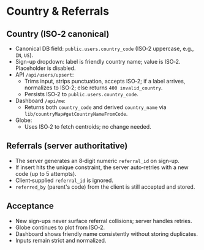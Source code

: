 # Country & Referrals

## Country (ISO‑2 canonical)
- Canonical DB field: `public.users.country_code` (ISO‑2 uppercase, e.g., `IN`, `US`).
- Sign-up dropdown: label is friendly country name; value is ISO‑2. Placeholder is disabled.
- API `/api/users/upsert`:
  - Trims input, strips punctuation, accepts ISO‑2; if a label arrives, normalizes to ISO‑2; else returns `400 invalid_country`.
  - Persists ISO‑2 to `public.users.country_code`.
- Dashboard `/api/me`:
  - Returns both `country_code` and derived `country_name` via `lib/countryMap#getCountryNameFromCode`.
- Globe:
  - Uses ISO‑2 to fetch centroids; no change needed.

## Referrals (server authoritative)
- The server generates an 8‑digit numeric `referral_id` on sign-up.
- If insert hits the unique constraint, the server auto‑retries with a new code (up to 5 attempts).
- Client‑supplied `referral_id` is ignored.
- `referred_by` (parent's code) from the client is still accepted and stored.

## Acceptance
- New sign-ups never surface referral collisions; server handles retries.
- Globe continues to plot from ISO‑2.
- Dashboard shows friendly name consistently without storing duplicates.
- Inputs remain strict and normalized.
